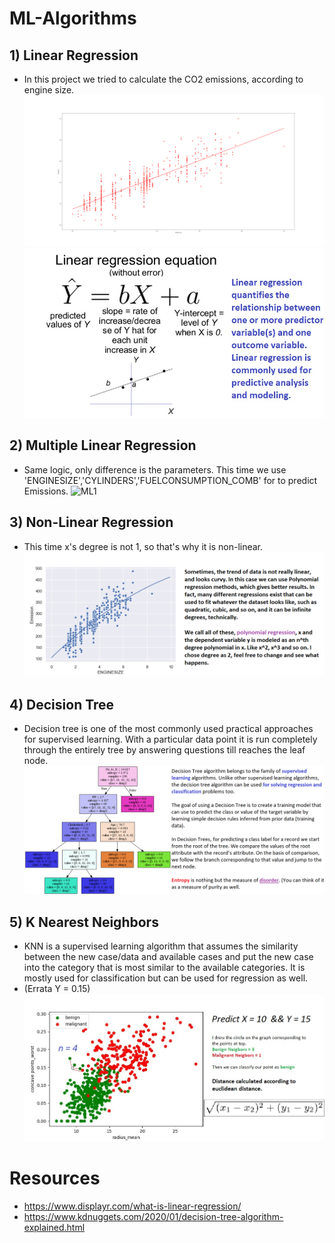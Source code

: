# ML-Algorithms
## 1) Linear Regression
- In this project we tried to calculate the CO2 emissions, according to engine size.
![LR1](https://github.com/Frightera/ML-Algorithms/blob/master/Linear%20Regression/graphs/Engine-Emission%20Fit.png)
![LR](https://github.com/Frightera/ML-Algorithms/blob/master/Readme%20Images/simple-linear-regression-equation-624x468.jpg)

## 2) Multiple Linear Regression
- Same logic, only difference is the parameters. This time we use 'ENGINESIZE','CYLINDERS','FUELCONSUMPTION_COMB' for to predict Emissions.
![ML1](https://i.morioh.com/2020/04/14/74bd389a2f28.jpg)

## 3) Non-Linear Regression
- This time x's degree is not 1, so that's why it is non-linear. 
![NL1](https://github.com/Frightera/ML-Algorithms/blob/master/Readme%20Images/EngineSize%20Poly.png)

## 4) Decision Tree
- Decision tree is one of the most commonly used practical approaches for supervised learning. With a 
particular data point it is run completely through the entirely tree by answering questions till reaches the leaf node.
![DT](https://github.com/Frightera/ML-Algorithms/blob/master/Readme%20Images/drugtree.png)

## 5) K Nearest Neighbors
- KNN is a supervised learning algorithm that assumes the similarity between the new case/data and available cases and put the new case into the category that is most similar to the available categories. It is mostly used for classification but can be used for regression as well.
- (Errata Y = 0.15)
![KNN](https://github.com/Frightera/ML-Algorithms/blob/master/Readme%20Images/KNN%20Explained.jpg)

# Resources
* https://www.displayr.com/what-is-linear-regression/
* https://www.kdnuggets.com/2020/01/decision-tree-algorithm-explained.html
